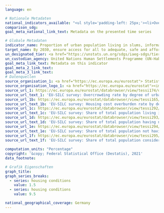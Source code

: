 ```yaml
---
language: en    

# Nationale Metadaten    
national_indicators_available: "<ul style='padding-left: 25px;'><li>Overcrowding rate</li> <li> Rate of overburdening by housing costs</li> <li> Population living in a dwelling with a leaky roof, moisture in the walls, floors, foundation, or rot in the window frames or floor</li> <li> Population that has neither a bath, nor a shower in their home</li> <li> Population that does not have a toilet for the sole use of their household</li> <li> Population that considers their accommodation too dark</li></ul>"    
comparison_sdg:     
goal_meta_national_link_text: Metadata on the presented time series    

# Globale Metadaten    
indicator_name: Proportion of urban population living in slums, informal settlements or inadequate housing    
target_name: By 2030, ensure access for all to adequate, safe and affordable housing and basic services and upgrade slums    
un_designated_tier: <a href="https://unstats.un.org/sdgs/iaeg-sdgs/tier-classification/" title="Click here for more information on the UN tier classification."  target="_blank">Tier I</a>    
un_custodian_agency: United Nations Human Settlements Programme (UN-Habitat)    
goal_meta_link_text: Metadata on this indicator    
goal_meta_2_link_text:     
goal_meta_3_link_text:         
# Datenquellen
source_organisation_1: <a href="https://ec.europa.eu/eurostat"> Statistical office of the European Union (Eurostat) </a>
source_organisation_logo_1: <a href="https://ec.europa.eu/eurostat"><img src="https://g205sdgs.github.io/sdg-indicators/public/OrgImgEn/eurostat.png" alt="Logo eurostat" style="height:60px; width:148px"/></a>
source_url_1: https://ec.europa.eu/eurostat/databrowser/view/tessi174/default/table
source_url_text_1: 'EU-SILC survey: Overcrowding rate by degree of urbanisation - Eurostat table [TESSI174]'
source_url_1b: https://ec.europa.eu/eurostat/databrowser/view/tessi165/default/table
source_url_text_1b: 'EU-SILC survey: Housing cost overburden rate by degree of urbanisation - Eurostat table [TESSI165]'
source_url_1c: https://ec.europa.eu/eurostat/databrowser/view/tessi292/default/table
source_url_text_1c: 'EU-SILC survey: Share of total population living in a dwelling with a leaking roof, damp walls, floors or foundation, or rot in window frames of floor - Eurostat table [TESSI292]'
source_url_1d: https://ec.europa.eu/eurostat/databrowser/view/tessi293/default/table
source_url_text_1d: 'EU-SILC survey: Share of total population having neither a bath, nor a shower in their dwelling - Eurostat table [TESSI293]'
source_url_1e: https://ec.europa.eu/eurostat/databrowser/view/tessi294/default/table?
source_url_text_1e: 'EU-SILC survey: Share of total population not having indoor flushing toilet for the sole use of their household - Eurostat table [TESSI294]'
source_url_1f: https://ec.europa.eu/eurostat/databrowser/view/tessi295/default/table
source_url_text_1f: 'EU-SILC survey: Share of total population considering their dwelling as too dark - Eurostat table [TESSI295]'
    
computation_units: "Percentage"    
copyright: '&copy; Federal Statistical Office (Destatis), 2021'    
data_footnote:     

# Grafik Eigenschaften    
graph_title: 
graph_series_breaks:
  - series: housing conditions
    value: 1.5
  - series: housing conditions
    value: 9.5    

national_geographical_coverage: Germany    
---
```


<span></span>